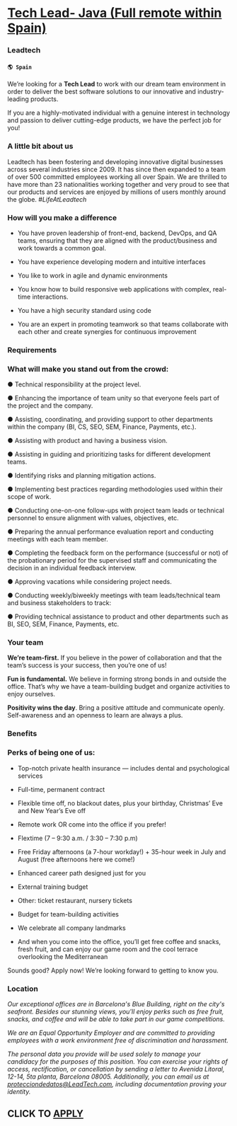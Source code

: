 # [Tech Lead- Java (Full remote within Spain)](https://www.remotewlb.com/apply/tech-lead-java-full-remote-within-spain-51861)  
### Leadtech  
#### `🌎 Spain`  

We’re looking for a **Tech Lead** to work with our dream team environment in order to deliver the best software solutions to our innovative and industry-leading products.

If you are a highly-motivated individual with a genuine interest in technology and passion to deliver cutting-edge products, we have the perfect job for you!

### A little bit about us

Leadtech has been fostering and developing innovative digital businesses across several industries since 2009. It has since then expanded to a team of over 500 committed employees working all over Spain. We are thrilled to have more than 23 nationalities working together and very proud to see that our products and services are enjoyed by millions of users monthly around the globe. _#LifeAtLeadtech_

### How will you make a difference

  * You have proven leadership of front-end, backend, DevOps, and QA teams, ensuring that they are aligned with the product/business and work towards a common goal.
  * You have experience developing modern and intuitive interfaces
  * You like to work in agile and dynamic environments

  * You know how to build responsive web applications with complex, real-time interactions.
  * You have a high security standard using code
  * You are an expert in promoting teamwork so that teams collaborate with each other and create synergies for continuous improvement

### Requirements

### What will make you stand out from the crowd:

● Technical responsibility at the project level.

● Enhancing the importance of team unity so that everyone feels part of the project and the company.

● Assisting, coordinating, and providing support to other departments within the company (BI, CS, SEO, SEM, Finance, Payments, etc.).

● Assisting with product and having a business vision.

● Assisting in guiding and prioritizing tasks for different development teams.

● Identifying risks and planning mitigation actions.

● Implementing best practices regarding methodologies used within their scope of work.

● Conducting one-on-one follow-ups with project team leads or technical personnel to ensure alignment with values, objectives, etc.

● Preparing the annual performance evaluation report and conducting meetings with each team member.

● Completing the feedback form on the performance (successful or not) of the probationary period for the supervised staff and communicating the decision in an individual feedback interview.

● Approving vacations while considering project needs.

● Conducting weekly/biweekly meetings with team leads/technical team and business stakeholders to track:

● Providing technical assistance to product and other departments such as BI, SEO, SEM, Finance, Payments, etc.

### Your team

 **We’re team-first.** If you believe in the power of collaboration and that the team’s success is your success, then you’re one of us!

 **Fun is fundamental.** We believe in forming strong bonds in and outside the office. That’s why we have a team-building budget and organize activities to enjoy ourselves.

 **Positivity wins the day**. Bring a positive attitude and communicate openly. Self-awareness and an openness to learn are always a plus.

### Benefits

### Perks of being one of us:

  * Top-notch private health insurance — includes dental and psychological services
  * Full-time, permanent contract
  * Flexible time off, no blackout dates, plus your birthday, Christmas’ Eve and New Year’s Eve off
  * Remote work OR come into the office if you prefer!
  * Flextime (7 – 9:30 a.m. / 3:30 – 7:30 p.m)
  * Free Friday afternoons (a 7-hour workday!) + 35-hour week in July and August (free afternoons here we come!)
  * Enhanced career path designed just for you
  * External training budget

  * Other: ticket restaurant, nursery tickets
  * Budget for team-building activities
  * We celebrate all company landmarks
  * And when you come into the office, you’ll get free coffee and snacks, fresh fruit, and can enjoy our game room and the cool terrace overlooking the Mediterranean

Sounds good? Apply now! We’re looking forward to getting to know you.

### Location

 _Our exceptional offices are in Barcelona's Blue Building, right on the city's seafront. Besides our stunning views, you'll enjoy perks such as free fruit, snacks, and coffee and will be able to take part in our game competitions._

 _We are an Equal Opportunity Employer and are committed to providing employees with a work environment free of discrimination and harassment._

 _The personal data you provide will be used solely to manage your candidacy for the purposes of this position. You can exercise your rights of access, rectification, or cancellation by sending a letter to Avenida Litoral, 12-14, 5ta planta, Barcelona 08005. Additionally, you can email us at protecciondedatos@LeadTech.com, including documentation proving your identity._

  
## CLICK TO [APPLY](https://www.remotewlb.com/apply/tech-lead-java-full-remote-within-spain-51861)

